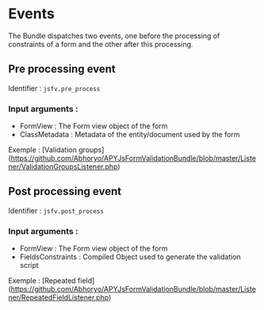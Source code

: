 Events
======

The Bundle dispatches two events, one before the processing of constraints of a form and the other after this processing.

## Pre processing event

Identifier : `jsfv.pre_process`

### Input arguments :
- FormView : The Form view object of the form
- ClassMetadata : Metadata of the entity/document used by the form

Exemple : [Validation groups] (https://github.com/Abhoryo/APYJsFormValidationBundle/blob/master/Listener/ValidationGroupsListener.php)

## Post processing event

Identifier : `jsfv.post_process`

### Input arguments :
- FormView : The Form view object of the form
- FieldsConstraints : Compiled Object used to generate the validation script

Exemple : [Repeated field] (https://github.com/Abhoryo/APYJsFormValidationBundle/blob/master/Listener/RepeatedFieldListener.php)
